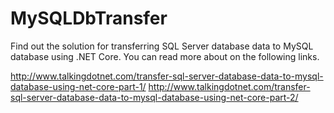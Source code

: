 # MySQLDbTransfer
Find out the solution for transferring SQL Server database data to MySQL database using .NET Core. You can read more about on the following links.

http://www.talkingdotnet.com/transfer-sql-server-database-data-to-mysql-database-using-net-core-part-1/
http://www.talkingdotnet.com/transfer-sql-server-database-data-to-mysql-database-using-net-core-part-2/
